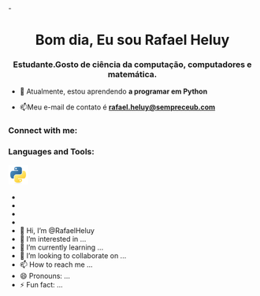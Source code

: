 -<h1 align="center">Bom dia, Eu sou Rafael Heluy</h1>
<h3 align="center"> Estudante.Gosto de ciência da computação, computadores e matemática. </h3>

- 🌱 Atualmente, estou aprendendo **a programar em Python**

- 📫Meu e-mail de contato é **rafael.heluy@sempreceub.com**

<h3 align="left">Connect with me:</h3>
<p align="left">
</p>

<h3 align="left">Languages and Tools:</h3>
<p align="left"> <a href="https://www.python.org" target="_blank" rel="noreferrer"> <img src="https://raw.githubusercontent.com/devicons/devicon/master/icons/python/python-original.svg" alt="python" width="40" height="40"/> </a> </p>

-
-
-
-
-  👋 Hi, I’m @RafaelHeluy
- 👀 I’m interested in ...
- 🌱 I’m currently learning ...
- 💞️ I’m looking to collaborate on ...
- 📫 How to reach me ...
- 😄 Pronouns: ...
- ⚡ Fun fact: ...

<!---
RafaelHeluy/RafaelHeluy is a ✨ special ✨ repository because its `README.md` (this file) appears on your GitHub profile.
You can click the Preview link to take a look at your changes.
--->
